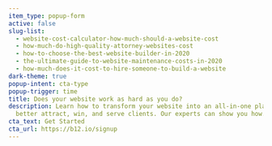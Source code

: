 ```yaml
---
item_type: popup-form
active: false
slug-list:
  - website-cost-calculator-how-much-should-a-website-cost
  - how-much-do-high-quality-attorney-websites-cost
  - how-to-choose-the-best-website-builder-in-2020
  - the-ultimate-guide-to-website-maintenance-costs-in-2020
  - how-much-does-it-cost-to-hire-someone-to-build-a-website
dark-theme: true
popup-intent: cta-type
popup-trigger: time
title: Does your website work as hard as you do?
description: Learn how to transform your website into an all-in-one platform to
  better attract, win, and serve clients. Our experts can show you how.
cta_text: Get Started
cta_url: https://b12.io/signup
---
```

